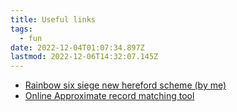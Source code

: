 ```yaml
---
title: Useful links
tags:
  - fun
date: 2022-12-04T01:07:34.897Z
lastmod: 2022-12-06T14:32:07.145Z
---
```


- [Rainbow six siege new hereford scheme (by me)](hereford-new/hereford-new.html)
- [Online Approximate record matching tool](https://www.nexle.dk/tools/list-compare/?submitted=true)
